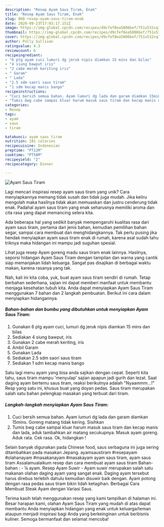 ```yaml
---
description: "Resep Ayam Saus Tiram, Enak"
title: "Resep Ayam Saus Tiram, Enak"
slug: 868-resep-ayam-saus-tiram-enak
date: 2020-09-23T17:03:17.151Z
image: https://img-global.cpcdn.com/recipes/d9cfef8ea5806bef/751x532cq70/ayam-saus-tiram-foto-resep-utama.jpg
thumbnail: https://img-global.cpcdn.com/recipes/d9cfef8ea5806bef/751x532cq70/ayam-saus-tiram-foto-resep-utama.jpg
cover: https://img-global.cpcdn.com/recipes/d9cfef8ea5806bef/751x532cq70/ayam-saus-tiram-foto-resep-utama.jpg
author: Polly Sullivan
ratingvalue: 4.3
reviewcount: 6
recipeingredient:
- "6 ptg ayam cuci lumuri dg jeruk nipis diamkan 15 mins dan bilas"
- "4 siung bawput iris"
- "2 cabe merah keriting iris"
- " Garam"
- " Lada"
- "2.5 sdm saori saus tiram"
- "1 sdm kecap manis bango"
recipeinstructions:
- "Cuci bersih semua bahan. Ayam lumuri dg lada dan garam diamkan 15mins. Goreng matang tidak kering. Sisihkan"
- "Tumis bwg cabe sampai kluar harum masuk saus tiram dan kecap manis dan lada, aduk tambahkan air matang secukupnya. Masuk ayam goreng. Aduk rata. Cek rasa. Ok, hidangkan !"
categories:
- Resep
tags:
- ayam
- saus
- tiram

katakunci: ayam saus tiram 
nutrition: 181 calories
recipecuisine: Indonesian
preptime: "PT12M"
cooktime: "PT58M"
recipeyield: "2"
recipecategory: Dinner

---
```



![Ayam Saus Tiram](https://img-global.cpcdn.com/recipes/d9cfef8ea5806bef/751x532cq70/ayam-saus-tiram-foto-resep-utama.jpg)

Lagi mencari inspirasi resep ayam saus tiram yang unik? Cara menyiapkannya memang tidak susah dan tidak juga mudah. Jika keliru mengolah maka hasilnya tidak akan memuaskan dan justru cenderung tidak enak. Padahal ayam saus tiram yang enak seharusnya memiliki aroma dan cita rasa yang dapat memancing selera kita.

Ada beberapa hal yang sedikit banyak mempengaruhi kualitas rasa dari ayam saus tiram, pertama dari jenis bahan, kemudian pemilihan bahan segar, sampai cara membuat dan menghidangkannya. Tak perlu pusing jika hendak menyiapkan ayam saus tiram enak di rumah, karena asal sudah tahu triknya maka hidangan ini mampu jadi suguhan spesial.

Lihat juga resep Ayam goreng madu saus tiram enak lainnya. Hasilnya, seporsi hidangan Ayam Saus Tiram dengan tampilan dan warna yang cantik siap memanjakan lidah keluarga. Sangat pas disajikan di berbagai waktu makan, karena rasanya yang tak.


Nah, kali ini kita coba, yuk, buat ayam saus tiram sendiri di rumah. Tetap berbahan sederhana, sajian ini dapat memberi manfaat untuk membantu menjaga kesehatan tubuh kita. Anda dapat menyiapkan Ayam Saus Tiram menggunakan 7 bahan dan 2 langkah pembuatan. Berikut ini cara dalam menyiapkan hidangannya.

<!--inarticleads1-->

##### Bahan-bahan dan bumbu yang dibutuhkan untuk menyiapkan Ayam Saus Tiram:

1. Gunakan 6 ptg ayam cuci, lumuri dg jeruk nipis diamkan 15 mins dan bilas
1. Sediakan 4 siung bawput, iris
1. Gunakan 2 cabe merah keriting, iris
1. Ambil  Garam
1. Gunakan  Lada
1. Sediakan 2.5 sdm saori saus tiram
1. Sediakan 1 sdm kecap manis bango


Satu lagi menu ayam yang bisa anda sajikan dengan cepat. Seperti kita tahu, saus tiram mampu &#39;menyulap&#39; sajian apapun jadi gurih dan lezat. Saat daging ayam bertemu saus tiram, reaksi berikutnya adalah &#34;Nyaammm…!&#34; Resp yang satu ini, khusus buat yang doyan pedas. Saus tiram merupakan salah satu bahan pelengkap masakan yang terbuat dari tiram. 

<!--inarticleads2-->

##### Langkah-langkah menyiapkan Ayam Saus Tiram:

1. Cuci bersih semua bahan. Ayam lumuri dg lada dan garam diamkan 15mins. Goreng matang tidak kering. Sisihkan
1. Tumis bwg cabe sampai kluar harum masuk saus tiram dan kecap manis dan lada, aduk tambahkan air matang secukupnya. Masuk ayam goreng. Aduk rata. Cek rasa. Ok, hidangkan !


Selain banyak digunakan pada Chinese food, saus serbaguna ini juga sering ditambahkan pada masakan Jepang. ayamsaustiram #resepayam #olahanayam #masakanayam #masakayam ayam saus tiram, ayam saus tiram Assalamualaikum resep dan cara membuat ayam saus tiram Bahan-bahan : - ¼ ayam. Resep Ayam Suwir - Ayam suwir merupakan salah satu makanan olahan daging ayam yang sangat enak. Daging ayam tersebut harus direbus terlebih dahulu kemudian disuwir baik dengan. Ayam potong dengan rasa pedas saus tiram bikin lidah ketagihan. Berbagai Cara Membuat Steak Ayam dengan Variasi Saus. 

Terima kasih telah menggunakan resep yang kami tampilkan di halaman ini. Besar harapan kami, olahan Ayam Saus Tiram yang mudah di atas dapat membantu Anda menyiapkan hidangan yang enak untuk keluarga/teman ataupun menjadi inspirasi bagi Anda yang berkeinginan untuk berbisnis kuliner. Semoga bermanfaat dan selamat mencoba!
